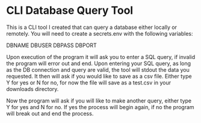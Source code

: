 # CLI Database Query Tool

This is a CLI tool I created that can query a database either locally or remotely. You will need to create a secrets.env with the following variables:

DBNAME
DBUSER
DBPASS
DBPORT

Upon execution of the program it will ask you to enter a SQL query, if invalid the program will error out and end. Upon entering your SQL query, as long
as the DB connection and query are valid, the tool will stdout the data you requested. It then will ask if you would like to save as a csv file.
Either type Y for yes or N for no, for now the file will save as a test.csv in your downloads directory.

Now the program will ask if you will like to make another query, either type Y for yes and N for no. If yes the process will begin again, if no the program
will break out and end the process.
